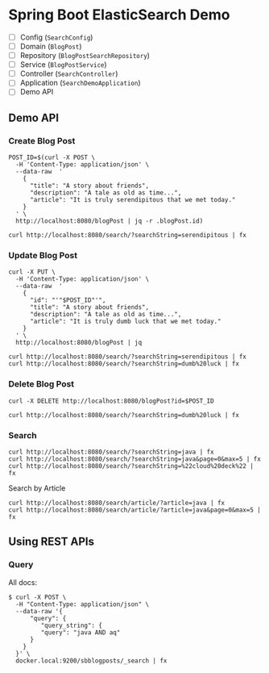 # Spring Boot ElasticSearch Demo

- [ ] Config (`SearchConfig`)
- [ ] Domain (`BlogPost`)
- [ ] Repository (`BlogPostSearchRepository`)
- [ ] Service (`BlogPostService`)
- [ ] Controller (`SearchController`)
- [ ] Application (`SearchDemoApplication`)
- [ ] Demo API

## Demo API 

### Create Blog Post

```shell
POST_ID=$(curl -X POST \
  -H 'Content-Type: application/json' \
  --data-raw  '
    {
      "title": "A story about friends",
      "description": "A tale as old as time...",
      "article": "It is truly serendipitous that we met today."
    }
  ' \
  http://localhost:8080/blogPost | jq -r .blogPost.id)
```

```shell
curl http://localhost:8080/search/?searchString=serendipitous | fx
```

### Update Blog Post

```shell
curl -X PUT \
  -H 'Content-Type: application/json' \
  --data-raw  '
    {
      "id": "'"$POST_ID"'", 
      "title": "A story about friends",
      "description": "A tale as old as time...",
      "article": "It is truly dumb luck that we met today."
    }
  ' \
  http://localhost:8080/blogPost | jq
```

```shell
curl http://localhost:8080/search/?searchString=serendipitous | fx
curl http://localhost:8080/search/?searchString=dumb%20luck | fx
```

### Delete Blog Post

```shell
curl -X DELETE http://localhost:8080/blogPost?id=$POST_ID
```

```shell
curl http://localhost:8080/search/?searchString=dumb%20luck | fx
```

### Search

```shell
curl http://localhost:8080/search/?searchString=java | fx
curl http://localhost:8080/search/?searchString=java&page=0&max=5 | fx
curl http://localhost:8080/search/?searchString=%22cloud%20deck%22 | fx
```

Search by Article

```shell
curl http://localhost:8080/search/article/?article=java | fx
curl http://localhost:8080/search/article/?article=java&page=0&max=5 | fx
```

## Using REST APIs

### Query

All docs:

```shell
$ curl -X POST \
  -H "Content-Type: application/json" \
  --data-raw '{
      "query": {
         "query_string": {
         "query": "java AND aq"
      }
    }
  }' \
  docker.local:9200/sbblogposts/_search | fx
```